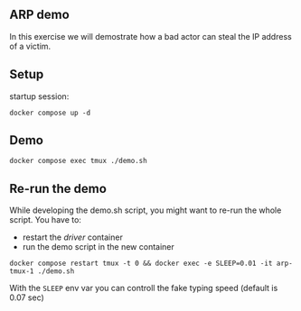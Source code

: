 ## ARP demo

In this exercise we will demostrate how a bad actor can steal the IP address of a victim.

## Setup

startup session:

```
docker compose up -d
```

## Demo

```
docker compose exec tmux ./demo.sh
```

## Re-run the demo

While developing the demo.sh script, you might want to re-run the whole script.
You have to:
- restart the *driver* container
- run the demo script in the new container

```
docker compose restart tmux -t 0 && docker exec -e SLEEP=0.01 -it arp-tmux-1 ./demo.sh
```

With the `SLEEP` env var you can controll the fake typing speed (default is 0.07 sec)